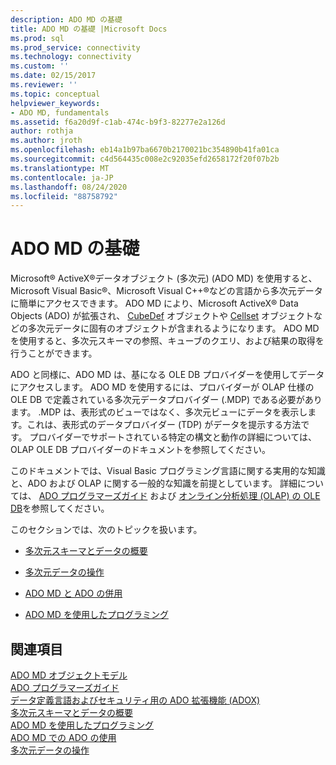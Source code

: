 ```yaml
---
description: ADO MD の基礎
title: ADO MD の基礎 |Microsoft Docs
ms.prod: sql
ms.prod_service: connectivity
ms.technology: connectivity
ms.custom: ''
ms.date: 02/15/2017
ms.reviewer: ''
ms.topic: conceptual
helpviewer_keywords:
- ADO MD, fundamentals
ms.assetid: f6a20d9f-c1ab-474c-b9f3-82277e2a126d
author: rothja
ms.author: jroth
ms.openlocfilehash: eb14a1b97ba6670b2170021bc354890b41fa01ca
ms.sourcegitcommit: c4d564435c008e2c92035efd2658172f20f07b2b
ms.translationtype: MT
ms.contentlocale: ja-JP
ms.lasthandoff: 08/24/2020
ms.locfileid: "88758792"
---
```

# <a name="ado-md-fundamentals"></a>ADO MD の基礎
Microsoft® ActiveX®データオブジェクト (多次元) (ADO MD) を使用すると、Microsoft Visual Basic®、Microsoft Visual C++®などの言語から多次元データに簡単にアクセスできます。 ADO MD により、Microsoft ActiveX® Data Objects (ADO) が拡張され、 [CubeDef](../../reference/ado-md-api/cubedef-object-ado-md.md) オブジェクトや [Cellset](../../reference/ado-md-api/cellset-object-ado-md.md) オブジェクトなどの多次元データに固有のオブジェクトが含まれるようになります。 ADO MD を使用すると、多次元スキーマの参照、キューブのクエリ、および結果の取得を行うことができます。  
  
 ADO と同様に、ADO MD は、基になる OLE DB プロバイダーを使用してデータにアクセスします。 ADO MD を使用するには、プロバイダーが OLAP 仕様の OLE DB で定義されている多次元データプロバイダー (.MDP) である必要があります。 .MDP は、表形式のビューではなく、多次元ビューにデータを表示します。これは、表形式のデータプロバイダー (TDP) がデータを提示する方法です。 プロバイダーでサポートされている特定の構文と動作の詳細については、OLAP OLE DB プロバイダーのドキュメントを参照してください。  
  
 このドキュメントでは、Visual Basic プログラミング言語に関する実用的な知識と、ADO および OLAP に関する一般的な知識を前提としています。 詳細については、 [ADO プログラマーズガイド](../ado-programmer-s-guide.md) および [オンライン分析処理 (OLAP) の OLE DB](/previous-versions/windows/desktop/ms717005(v=vs.85))を参照してください。  
  
 このセクションでは、次のトピックを扱います。  
  
-   [多次元スキーマとデータの概要](./overview-of-multidimensional-schemas-and-data.md)  
  
-   [多次元データの操作](./working-with-multidimensional-data.md)  
  
-   [ADO MD と ADO の併用](./using-ado-with-ado-md.md)  
  
-   [ADO MD を使用したプログラミング](./programming-with-ado-md.md)  
  
## <a name="see-also"></a>関連項目  
 [ADO MD オブジェクトモデル](../../reference/ado-md-api/ado-md-object-model.md)   
 [ADO プログラマーズガイド](../ado-programmer-s-guide.md)   
 [データ定義言語およびセキュリティ用の ADO 拡張機能 (ADOX)](../extensions/ado-extensions-for-data-definition-language-and-security-adox.md)   
 [多次元スキーマとデータの概要](./overview-of-multidimensional-schemas-and-data.md)   
 [ADO MD を使用したプログラミング](./programming-with-ado-md.md)   
 [ADO MD での ADO の使用](./using-ado-with-ado-md.md)   
 [多次元データの操作](./working-with-multidimensional-data.md)